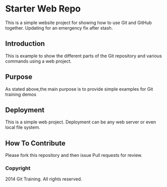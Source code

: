# Starter Web Repo

This is a simple website project for showing
how to use Git and GitHub together. Updating for 
an emergency fix after stash.

## Introduction

This is example to show the different parts of
the Git repository and various commands using 
a web project. 

## Purpose

As stated above,the main purpose is to provide simple
examples for Git training demos

## Deployment

This is a simple web project. Deployment can be any web
server or even local file system.

## How To Contribute

Please fork this repository and then issue Pull requests for review.

### Copyright

2014 Git Training. All rights reserved.